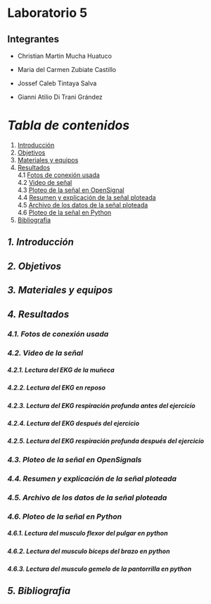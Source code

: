 

# Laboratorio 5
## Integrantes
- Christian Martin Mucha Huatuco

- Maria del Carmen Zubiate Castillo

- Jossef Caleb Tintaya Salva

- Gianni Atilio Di Trani Grández

# *Tabla de contenidos*

1. [Introducción](#id1)
2. [Objetivos](#id2)
3. [Materiales y equipos](#id3)
4. [Resultados](#id4)\
     4.1 [Fotos de conexión usada](#id5)\
     4.2 [Video de señal](#id6)\
     4.3 [Ploteo de la señal en OpenSignal](#id7)\
     4.4 [Resumen y explicación de la señal ploteada](#id8)\
     4.5 [Archivo de los datos de la señal ploteada](#id9)\
     4.6 [Ploteo de la señal en Python](#id10)
5. [Bibliografia](#id11)
   
## *1. Introducción* <a name="id1"></a>

## *2. Objetivos* <a name="id2"></a>

## *3. Materiales y equipos* <a name="id3"></a>

## *4. Resultados* <a name="id4"></a>

### *4.1. Fotos de conexión usada* <a name="id5"></a>

### *4.2. Video de la señal* <a name="id6"></a>

##### 4.2.1. Lectura del EKG de la muñeca

##### 4.2.2. Lectura del EKG en reposo

##### 4.2.3. Lectura del EKG respiración profunda antes del ejercicio

##### 4.2.4. Lectura del EKG después del ejercicio

##### 4.2.5. Lectura del EKG respiración profunda después del ejercicio

### *4.3. Ploteo de la señal en OpenSignals* <a name="id7"></a> 

### *4.4. Resumen y explicación de la señal ploteada* <a name="id8"></a> 

### *4.5. Archivo de los datos de la señal ploteada* <a name="id9"></a> 

### *4.6. Ploteo de la señal en Python* <a name="id10"></a> 

##### 4.6.1. Lectura del musculo flexor del pulgar en python

##### 4.6.2. Lectura del musculo bíceps del brazo en python

##### 4.6.3. Lectura del musculo gemelo de la pantorrilla en python
   
## *5. Bibliografia* <a name="id11"></a>
